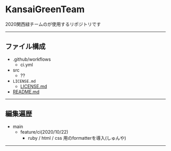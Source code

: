 # KansaiGreenTeam

2020関西緑チームのが使用するリポジトリです
***

## ファイル構成
  - .github/workflows
    - ci.yml
  - src
    - ??
  - `LICENSE.md`
    - [LICENSE.md](#https://github.com/turbott/KansaiGreenTeam/blob/main/LICENSE.md/LICENSE.md)
  - [README.md](#https://github.com/turbott/KansaiGreenTeam/blob/main/README.md)

***

## 編集遍歴
  - main
    - feature/ci(2020/10/22)
      - ruby / html / css 用のformatterを導入(しゅんや)

***
